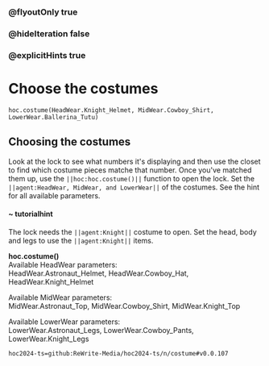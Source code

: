 ### @flyoutOnly true
### @hideIteration false
### @explicitHints true

# Choose the costumes

```python-template
hoc.costume(HeadWear.Knight_Helmet, MidWear.Cowboy_Shirt, LowerWear.Ballerina_Tutu)
```

## Choosing the costumes
Look at the lock to see what numbers it's displaying and then use the closet to find which costume pieces matche that number. Once you've matched them up, use the ``||hoc:hoc.costume()||`` function to open the lock. Set the ``||agent:HeadWear, MidWear, and LowerWear||`` of the costumes. See the hint for all available parameters.

#### ~ tutorialhint
The lock needs the ``||agent:Knight||`` costume to open. Set the head, body and legs to use the ``||agent:Knight||`` items.

**hoc.costume()**  
Available HeadWear parameters:  
HeadWear.Astronaut_Helmet, HeadWear.Cowboy_Hat, HeadWear.Knight_Helmet

Available MidWear parameters:  
MidWear.Astronaut_Top, MidWear.Cowboy_Shirt, MidWear.Knight_Top

Available LowerWear parameters:  
LowerWear.Astronaut_Legs, LowerWear.Cowboy_Pants, LowerWear.Knight_Legs




```package
hoc2024-ts=github:ReWrite-Media/hoc2024-ts/n/costume#v0.0.107
```
